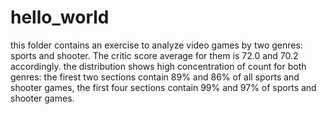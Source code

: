 # hello_world
this folder contains an exercise to analyze video games by two genres: sports and shooter. The critic score average for them is 72.0 and 70.2 accordingly.
the distribution shows high concentration of count for both genres: the firest two sections contain 89% and 86% of all sports and shooter games, the first four sections contain 99% and 97% of sports and shooter games.
